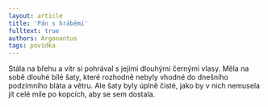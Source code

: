 ```yaml
---
layout: article
title: 'Pán s hráběmi'
fulltext: true
authors: Argonantus
tags: povídka
---
```


Stála na břehu a vítr si pohrával s jejími dlouhými černými vlasy.
Měla na sobě dlouhé bílé šaty, které rozhodně nebyly vhodné do
dnešního podzimního bláta a větru. Ale šaty byly úplně čisté, jako
by v nich nemusela jít celé míle po kopcích, aby se sem dostala.
